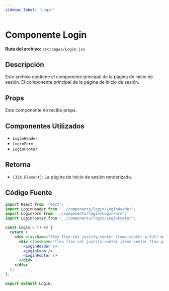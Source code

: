 ```yaml
---
sidebar_label: 'Login'
---
```


# Componente Login

**Ruta del archivo:** `src/pages/Login.jsx`

## Descripción

Este archivo contiene el componente principal de la página de inicio de sesión. El componente principal de la página de inicio de sesión.

## Props

Este componente no recibe props.

## Componentes Utilizados

- `LoginHeader`
- `LoginForm`
- `LoginFooter`

## Retorna

- `{JSX.Element}`: La página de inicio de sesión renderizada.

## Código Fuente

```jsx
import React from 'react';
import LoginHeader from '../components/login/LoginHeader';
import LoginForm from '../components/login/LoginForm';
import LoginFooter from '../components/login/LoginFooter';

const Login = () => {
  return (
    <div className="flex flex-col justify-center items-center w-full min-h-screen gap-2.5 px-4 sm:px-8 md:px-16 lg:px-24 xl:px-32 py-16 sm:py-24 md:py-32 bg-[#f8f9fa]">
      <div className="flex flex-col justify-center items-center flex-grow-0 flex-shrink-0 w-full max-w-md gap-8 p-8 bg-white rounded-lg shadow-md">
        <LoginHeader />
        <LoginForm />
        <LoginFooter />
      </div>
    </div>
  );
};

export default Login;
```